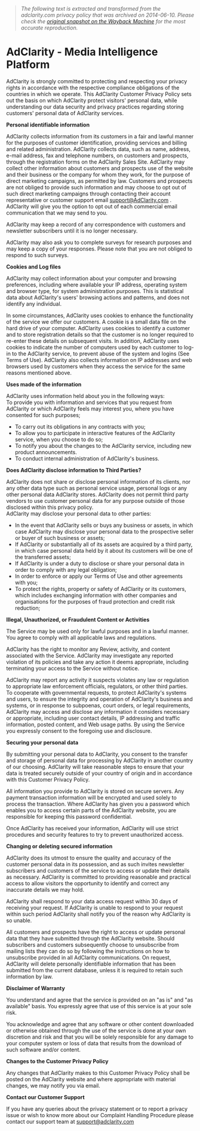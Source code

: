 > *The following text is extracted and transformed from the adclarity.com privacy policy that was archived on 2014-06-10. Please check the [original snapshot on the Wayback Machine](https://web.archive.org/web/20140610123650id_/http%3A//www.adclarity.com/privacy) for the most accurate reproduction.*

# AdClarity - Media Intelligence Platform

AdClarity is strongly committed to protecting and respecting your privacy rights in accordance with the respective compliance obligations of the countries in which we operate. This AdClarity Customer Privacy Policy sets out the basis on which AdClarity protect visitors' personal data, while understanding our data security and privacy practices regarding storing customers' personal data of AdClarity services.

**Personal identifiable information**

AdClarity collects information from its customers in a fair and lawful manner for the purposes of customer identification, providing services and billing and related administration. AdClarity collects data, such as name, address, e-mail address, fax and telephone numbers, on customers and prospects, through the registration forms on the AdClarity Sales Site. AdClarity may collect other information about customers and prospects use of the website and their business or the company for whom they work, for the purpose of direct marketing campaigns, as permitted by law. Customers and prospects are not obliged to provide such information and may choose to opt out of such direct marketing campaigns through contacting their account representative or customer support email [support@AdClarity.com](mailto:support@AdClarity.com) . AdClarity will give you the option to opt out of each commercial email communication that we may send to you.

AdClarity may keep a record of any correspondence with customers and newsletter subscribers until it is no longer necessary.

AdClarity may also ask you to complete surveys for research purposes and may keep a copy of your responses. Please note that you are not obliged to respond to such surveys.

**Cookies and Log files**

AdClarity may collect information about your computer and browsing preferences, including where available your IP address, operating system and browser type, for system administration purposes. This is statistical data about AdClarity's users' browsing actions and patterns, and does not identify any individual.

In some circumstances, AdClarity uses cookies to enhance the functionality of the service we offer our customers. A cookie is a small data file on the hard drive of your computer. AdClarity uses cookies to identify a customer and to store registration details so that the customer is no longer required to re-enter these details on subsequent visits. In addition, AdClarity uses cookies to indicate the number of computers used by each customer to log-in to the AdClarity service, to prevent abuse of the system and logins (See Terms of Use). AdClarity also collects information on IP addresses and web browsers used by customers when they access the service for the same reasons mentioned above. 

**Uses made of the information**

AdClarity uses information held about you in the following ways:  
To provide you with information and services that you request from AdClarity or which AdClarity feels may interest you, where you have consented for such purposes;

  * To carry out its obligations in any contracts with you; 
  * To allow you to participate in interactive features of the AdClarity service, when you choose to do so; 
  * To notify you about the changes to the AdClarity service, including new product announcements. 
  * To conduct internal administration of AdClarity's business. 



**Does AdClarity disclose information to Third Parties?**

AdClarity does not share or disclose personal information of its clients, nor any other data type such as personal service usage, personal logs or any other personal data AdClarity stores. AdClarity does not permit third party vendors to use customer personal data for any purpose outside of those disclosed within this privacy policy.  
AdClarity may disclose your personal data to other parties:

  * In the event that AdClarity sells or buys any business or assets, in which case AdClarity may disclose your personal data to the prospective seller or buyer of such business or assets; 
  * If AdClarity or substantially all of its assets are acquired by a third party, in which case personal data held by it about its customers will be one of the transferred assets; 
  * If AdClarity is under a duty to disclose or share your personal data in order to comply with any legal obligation; 
  * In order to enforce or apply our Terms of Use and other agreements with you; 
  * To protect the rights, property or safety of AdClarity or its customers, which includes exchanging information with other companies and organisations for the purposes of fraud protection and credit risk reduction; 



**Illegal, Unauthorized, or Fraudulent Content or Activities**

The Service may be used only for lawful purposes and in a lawful manner. You agree to comply with all applicable laws and regulations.

AdClarity has the right to monitor any Review, activity, and content associated with the Service. AdClarity may investigate any reported violation of its policies and take any action it deems appropriate, including terminating your access to the Service without notice.

AdClarity may report any activity it suspects violates any law or regulation to appropriate law enforcement officials, regulators, or other third parties. To cooperate with governmental requests, to protect AdClarity's systems and users, to ensure the integrity and operation of AdClarity's business and systems, or in response to subpoenas, court orders, or legal requirements, AdClarity may access and disclose any information it considers necessary or appropriate, including user contact details, IP addressing and traffic information, posted content, and Web usage paths. By using the Service you expressly consent to the foregoing use and disclosure. 

**Securing your personal data**

By submitting your personal data to AdClarity, you consent to the transfer and storage of personal data for processing by AdClarity in another country of our choosing. AdClarity will take reasonable steps to ensure that your data is treated securely outside of your country of origin and in accordance with this Customer Privacy Policy.

All information you provide to AdClarity is stored on secure servers. Any payment transaction information will be encrypted and used solely to process the transaction. Where AdClarity has given you a password which enables you to access certain parts of the AdClarity website, you are responsible for keeping this password confidential.

Once AdClarity has received your information, AdClarity will use strict procedures and security features to try to prevent unauthorized access. 

**Changing or deleting secured information**

AdClarity does its utmost to ensure the quality and accuracy of the customer personal data in its possession, and as such invites newsletter subscribers and customers of the service to access or update their details as necessary. AdClarity is committed to providing reasonable and practical access to allow visitors the opportunity to identify and correct any inaccurate details we may hold.

AdClarity shall respond to your data access request within 30 days of receiving your request. If AdClarity is unable to respond to your request within such period AdClarity shall notify you of the reason why AdClarity is so unable.

All customers and prospects have the right to access or update personal data that they have submitted through the AdClarity website. Should subscribers and customers subsequently choose to unsubscribe from mailing lists they can do so by following the instructions on how to unsubscribe provided in all AdClarity communications. On request, AdClarity will delete personally identifiable information that has been submitted from the current database, unless it is required to retain such information by law. 

**Disclaimer of Warranty**

You understand and agree that the service is provided on an "as is" and "as available" basis. You expressly agree that use of this service is at your sole risk.

You acknowledge and agree that any software or other content downloaded or otherwise obtained through the use of the service is done at your own discretion and risk and that you will be solely responsible for any damage to your computer system or loss of data that results from the download of such software and/or content. 

**Changes to the Customer Privacy Policy**

Any changes that AdClarity makes to this Customer Privacy Policy shall be posted on the AdClarity website and where appropriate with material changes, we may notify you via email. 

**Contact our Customer Support**

If you have any queries about the privacy statement or to report a privacy issue or wish to know more about our Complaint Handling Procedure please contact our support team at [support@adclarity.com](mailto:support@adclarity.com)
